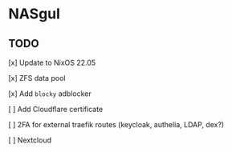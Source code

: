 # NASgul

## TODO

[x] Update to NixOS 22.05

[x] ZFS data pool

[x] Add `blocky` adblocker

[ ] Add Cloudflare certificate

[ ] 2FA for external traefik routes (keycloak, authelia, LDAP, dex?)

[ ] Nextcloud
